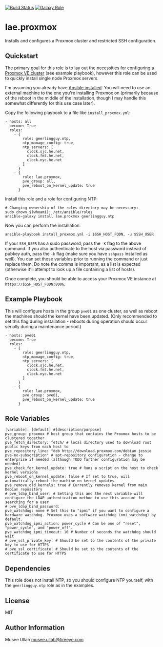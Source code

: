 [![Build Status](https://travis-ci.org/lae/ansible-role-proxmox.svg?branch=master)](https://travis-ci.org/lae/ansible-role-proxmox)
[![Galaxy Role](https://img.shields.io/badge/ansible--galaxy-proxmox-blue.svg)](https://galaxy.ansible.com/lae/proxmox/)

lae.proxmox
=========

Installs and configures a Proxmox cluster and restricted SSH configuration.

## Quickstart

The primary goal for this role is to lay out the necessities for configuring a
[Proxmox VE cluster][pve-cluster] (see example playbook), however this role can
be used to quickly install single node Proxmox servers.

I'm assuming you already have [Ansible installed][install-ansible]. You will
need to use an external machine to the one you're installing Proxmox on
(primarily because of the reboot in the middle of the installation, though I
may handle this somewhat differently for this use case later).

Copy the following playbook to a file like `install_proxmox.yml`:

    - hosts: all
      become: True
      roles:
        - {
            role: geerlingguy.ntp,
            ntp_manage_config: true,
            ntp_servers: [
              clock.sjc.he.net,
              clock.fmt.he.net,
              clock.nyc.he.net
            ]
          }
        - {
            role: lae.proxmox,
            pve_group: all,
            pve_reboot_on_kernel_update: true
          }

Install this role and a role for configuring NTP:

    # Changing ownership of the roles directory may be necessary:
    sudo chown $(whoami): /etc/ansible/roles
    ansible-galaxy install lae.proxmox geerlingguy.ntp

Now you can perform the installation:

    ansible-playbook install_proxmox.yml -i $SSH_HOST_FQDN, -u $SSH_USER

If your `SSH_USER` has a sudo password, pass the `-K` flag to the above command.
If you also authenticate to the host via password instead of pubkey auth, pass
the `-k` flag (make sure you have `sshpass` installed as well). You can set
those variables prior to running the command or just replace them. Do note the
comma is important, as a list is expected (otherwise it'll attempt to look up a
file containing a list of hosts).

Once complete, you should be able to access your Proxmox VE instance at
`https://$SSH_HOST_FQDN:8006`.

## Example Playbook

This will configure hosts in the group `pve01` as one cluster, as well as
reboot the machines should the kernel have been updated. (Only recommended to
set this flag during installation - reboots during operation should occur
serially during a maintenance period.)

    - hosts: pve01
      become: True
      roles:
        - {
            role: geerlingguy.ntp,
            ntp_manage_config: true,
            ntp_servers: [
              clock.sjc.he.net,
              clock.fmt.he.net,
              clock.nyc.he.net
            ]
          }
        - {
            role: lae.proxmox,
            pve_group: pve01,
            pve_reboot_on_kernel_update: true
          }

Role Variables
--------------

```
[variable]: [default] #[description/purpose]
pve_group: proxmox # host group that contains the Proxmox hosts to be clustered together
pve_fetch_directory: fetch/ # local directory used to download root public keys from each host to
pve_repository_line: "deb http://download.proxmox.com/debian jessie pve-no-subscription" # apt-repository configuration - change to enterprise if needed (although TODO further configuration may be needed)
pve_check_for_kernel_update: true # Runs a script on the host to check kernel versions
pve_reboot_on_kernel_update: false # If set to true, will automatically reboot the machine on kernel updates
pve_remove_old_kernels: true # Currently removes kernel from main Debian repository
# pve_ldap_bind_user: # Setting this and the next variable will configure the LDAP authentication method to use this account for searching for a user
# pve_ldap_bind_password:
pve_watchdog: none # Set this to "ipmi" if you want to configure a hardware watchdog. Proxmox uses a software watchdog (nmi_watchdog) by default.
pve_watchdog_ipmi_action: power_cycle # Can be one of "reset", "power_cycle", and "power_off".
pve_watchdog_ipmi_timeout: 10 # Number of seconds the watchdog should wait
# pve_ssl_private_key: # Should be set to the contents of the private key to use for HTTPS
# pve_ssl_certificate: # Should be set to the contents of the certificate to use for HTTPS
```

Dependencies
------------

This role does not install NTP, so you should configure NTP yourself, with the `geerlingguy.ntp` role as in the examples.


License
-------

MIT

Author Information
------------------

Musee Ullah <musee.ullah@fireeye.com>

[pve-cluster]: https://pve.proxmox.com/wiki/Proxmox_VE_4.x_Cluster
[install-ansible]: http://docs.ansible.com/ansible/intro_installation.html
